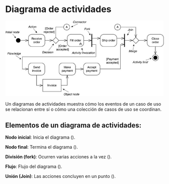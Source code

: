 # Diagrama de actividades

<img src='activity-diagram.png'>

<br>

Un diagramas de actividades muestra cómo los eventos de un caso de uso se relacionan entre sí o cómo una colección de casos de uso se coordinan.

## Elementos de un diagrama de actividades:

**Nodo inicial**: Inicia el diagrama ().

**Nodo final**: Termina el diagrama ().

**División (fork)**: Ocurren varias acciones a la vez ().

**Flujo**: Flujo del diagrama ().

**Unión (Join)**: Las acciones concluyen en un punto ().
